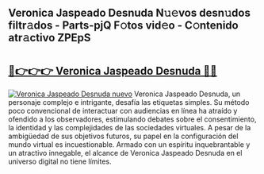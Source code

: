 ## Veronica Jaspeado Desnuda N𝚞𝚎vos desn𝚞dos filtr𝚊dos - Parts-pjQ F𝚘tos vid𝚎o - C𝚘ntenido atr𝚊ctivo ZPEpS

# <h2><a href="http://mb6r7p.tromn.icu/?c=Veronica+Jaspeado+Desnuda">🔗👉👉👉 Veronica Jaspeado Desnuda 🔗🔗</a></h2>

[![Veronica Jaspeado Desnuda nuevo](https://i.imgur.com/pEAQMta.gif)](http://mb6r7p.tromn.icu/?c=Veronica+Jaspeado+Desnuda)
Veronica Jaspeado Desnuda, un personaje complejo e intrigante, desafía las etiquetas simples. Su método poco convencional de interactuar con audiencias en línea ha atraído y ofendido a los observadores, estimulando debates sobre el consentimiento, la identidad y las complejidades de las sociedades virtuales. A pesar de la ambigüedad de sus objetivos futuros, su papel en la configuración del mundo virtual es incuestionable. Armado con un espíritu inquebrantable y un atractivo innegable, el alcance de Veronica Jaspeado Desnuda en el universo digital no tiene límites.
